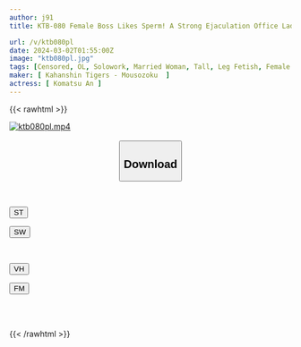 ```yaml
---
author: j91
title: KTB-080 Female Boss Likes Sperm! A Strong Ejaculation Office Lady With A Peach Butt Who Is Passionate About Ejaculation And Is Busy Researching Dicks Even While She Is At Work.My Female Boss, An, An Komatsu.

url: /v/ktb080pl
date: 2024-03-02T01:55:00Z
image: "ktb080pl.jpg"
tags: [Censored, OL, Solowork, Married Woman, Tall, Leg Fetish, Female Boss	]
maker: [ Kahanshin Tigers - Mousozoku  ]
actress: [ Komatsu An ]
---
```



{{< rawhtml >}}

<div class="video" data-videoid="9y91ymOrjBhyyz">
    <a href="javascript:;">
        <img src="/v/ktb080pl/ktb080pl.jpg" width="WIDTH" height="HEIGHT" alt="ktb080pl.mp4" loading="lazy">
    </a>
</div>

<script type="text/javascript" src="https://j91.asia/asset/on-demand-st.js"></script>

<br>
  <link rel="stylesheet" href="https://j91.asia/asset/bs5.css">
  
  <center>
  <button class="btn btn-primary" type="button" data-bs-toggle="collapse" data-bs-target=".multi-collapse" aria-expanded="false" aria-controls="multiCollapseExample1 multiCollapseExample2"><h2>Download</h2></button></center>
</p>
<div class="row">
  <div class="col">
    <div class="collapse multi-collapse" id="multiCollapseExample1">
      <div class="card card-body">
	      	      <br>
<div class="buttons">  
<p><a href="https://streamtape.to/v/9y91ymOrjBhyyz" target="_blank"><button class="btn-hover color-3"><i class="fa fa-download"></i> ST</button></a></p>
<p><a href="https://cdnwish.com/appiq1fx0m5d" target="_blank"><button class="btn-hover color-2"><i class="fa fa-download"></i> SW</button></a></p></div>
    </div>
  </div>
</div>
  <div class="col">
    <div class="collapse multi-collapse" id="multiCollapseExample2">
      <div class="card card-body">
	      <br>
<div class="buttons">
<p><a href="https://vidhidepro.com/f/8wh9n1eeozzh"><button class="btn-hover color-9"><i class="fa fa-download"></i> VH</button></a></p>
<p><a href="https://filemoon.sx/d/o9e6pf9re6ta"><button class="btn-hover color-8"><i class="fa fa-download"></i> FM</button></a></p></div>
<br><br>
      </div>
    </div>
  </div>
</div>

{{< /rawhtml >}}